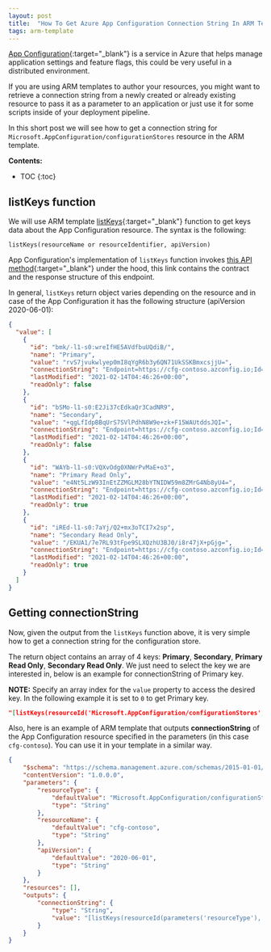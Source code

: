 ```yaml
---
layout: post
title:  "How To Get Azure App Configuration Connection String In ARM Template"
tags: arm-template
---
```



[App Configuration](https://docs.microsoft.com/en-us/azure/azure-app-configuration/overview){:target="_blank"} is a service in Azure that helps manage application settings and feature flags, this could be very useful in a distributed environment.

If you are using ARM templates to author your resources, you might want to retrieve a connection string from a newly created or already existing resource to pass it as a parameter to an application or just use it for some scripts inside of your deployment pipeline.

In this short post we will see how to get a connection string for `Microsoft.AppConfiguration/configurationStores` resource in the ARM template.

**Contents:**
* TOC
{:toc}

## listKeys function

We will use ARM template [listKeys](https://docs.microsoft.com/en-us/azure/azure-resource-manager/templates/template-functions-resource?tabs=json#listkeys){:target="_blank"} function to get keys data about the App Configuration resource. The syntax is the following:

`listKeys(resourceName or resourceIdentifier, apiVersion)`

App Configuration's implementation of `listKeys` function invokes [this API method](https://docs.microsoft.com/en-us/rest/api/appconfiguration/configurationstores/listkeys){:target="_blank"} under the hood, this link contains the contract and the response structure of this endpoint.

In general, `listKeys` return object varies depending on the resource and in case of the App Configuration it has the following structure (apiVersion 2020-06-01):

```json
{
  "value": [
    {
      "id": "bmk/-l1-s0:wreIfHE5AVdfbuUQdiB/",
      "name": "Primary",
      "value": "rvS7jvukwlyep0mI8qYgR6b3y6QN71UkSSKBmxcsjjU=",
      "connectionString": "Endpoint=https://cfg-contoso.azconfig.io;Id=bmk/-l1-s0:wreIfHE5AVdfbuUQdiB/;Secret=rvS7jvukwlyep0mI8qYgR6b3y6QN71UkSSKBmxcsjjU=",
      "lastModified": "2021-02-14T04:46:26+00:00",
      "readOnly": false
    },
    {
      "id": "bSMo-l1-s0:E2Ji37cEdkaQr3CadNR9",
      "name": "Secondary",
      "value": "+qgLfIdpBBqUrS7SVlPdhN8W9e+zk+F15WAUtddsJQI=",
      "connectionString": "Endpoint=https://cfg-contoso.azconfig.io;Id=bSMo-l1-s0:E2Ji37cEdkaQr3CadNR9;Secret=+qgLfIdpBBqUrS7SVlPdhN8W9e+zk+F15WAUtddsJQI=",
      "lastModified": "2021-02-14T04:46:26+00:00",
      "readOnly": false
    },
    {
      "id": "WAYb-l1-s0:VQXvOdg0XNWrPvMaE+o3",
      "name": "Primary Read Only",
      "value": "e4Nt5LzW93InEtZZMGLM28bYTNIDW59m8ZMrG4Nb8yU4=",
      "connectionString": "Endpoint=https://cfg-contoso.azconfig.io;Id=WAYb-l1-s0:VQXvOdg0XNWrPvMaE+o3;Secret=e4Nt5LzW93InEtZZMGLM28bYTNIDW59m8ZMrG4Nb8yU4=",
      "lastModified": "2021-02-14T04:46:26+00:00",
      "readOnly": true
    },
    {
      "id": "iREd-l1-s0:7aYj/Q2+mx3oTCI7x2sp",
      "name": "Secondary Read Only",
      "value": "/EKUA1/7e7RL93tFpe9SLXQzhU3BJ0/i8r47jX+pGjg=",
      "connectionString": "Endpoint=https://cfg-contoso.azconfig.io;Id=iREd-l1-s0:7aYj/Q2+mx3oTCI7x2sp;Secret=/EKUA1/7e7RL93tFpe9SLXQzhU3BJ0/i8r47jX+pGjg=",
      "lastModified": "2021-02-14T04:46:26+00:00",
      "readOnly": true
    }
  ]
}
```


## Getting connectionString

Now, given the output from the `listKeys` function above, it is very simple how to get a connection string for the configuration store.

The return object contains an array of 4 keys: **Primary**, **Secondary**, **Primary Read Only**, **Secondary Read Only**. We just need to select the key we are interested in, below is an example for connectionString of Primary key.

**NOTE:** Specify an array index for the `value` property to access the desired key. In the following example it is set to `0` to get Primary key.

```json
"[listKeys(resourceId('Microsoft.AppConfiguration/configurationStores', parameters('resourceName')), '2020-06-01').value[0].connectionString]"
```

Also, here is an example of ARM template that outputs **connectionString** of the App Configuration resource specified in the parameters (in this case `cfg-contoso`). You can use it in your template in a similar way.

```json
{
    "$schema": "https://schema.management.azure.com/schemas/2015-01-01/deploymentTemplate.json#",
    "contentVersion": "1.0.0.0",
    "parameters": {
        "resourceType": {
            "defaultValue": "Microsoft.AppConfiguration/configurationStores",
            "type": "String"
        },
        "resourceName": {
            "defaultValue": "cfg-contoso",
            "type": "String"
        },
        "apiVersion": {
            "defaultValue": "2020-06-01",
            "type": "String"
        }
    },
    "resources": [],
    "outputs": {
        "connectionString": {
            "type": "String",
            "value": "[listKeys(resourceId(parameters('resourceType'), parameters('resourceName')), parameters('apiVersion')).value[0].connectionString]"
        }
    }
}
```
